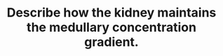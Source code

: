 ---
title: "Describe how the kidney maintains the medullary concentration gradient."
entityType: SAQ
exam: PEX
college: CICM
year: 2011
sitting: A
question: 09
passRate: 33
lo:
- "[[Section D1]]"
- "[[2c]]"
EC_expectedDomains:
- "A useful introduction could include a definition of medullary concentration gradient and its function."
- "The answer was expected to describe the roles of sodium, chloride and urea in the countercurrent multiplier and the features of the vasa recta countercurrent exchange system."
- "The 3 main areas that needed to be addressed to pass this question included: [1] The loops of Henle with their water permeable descending limbs and water impermeable ascending limbs, which actively remove solutes from the tubular lumen. The counter current multiplier system. [2] The vasa recta which run parallel to the loops of Henle and are permeable to water and solute and have low flow. This allows the medullary concentration gradient to be maintained. The counter current exchange mechanism. [3] The role of urea which is concentrated in the medulla by mechanisms which involve changes in permeability to urea in different regions of the tubules partly influenced by the effects of antidiuretic hormone."
EC_errorsCommon:
- "Some candidates elected to draw the loop of Henle and vasa recta together with the movement of various solutes and water and answer the question from it. Unfortunately mistakes in these diagrams only confused their answers further."
resources:
- "Principles of Physiology for the Anaesthetist, Power and Kam, page 234"
---